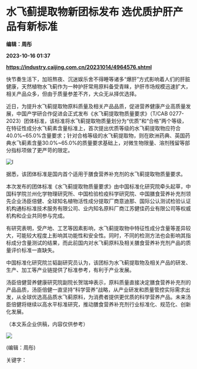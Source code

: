 # 水飞蓟提取物新团标发布 选优质护肝产品有新标准
**编辑：周彤**

**2023-10-16 01:37**

**https://industry.caijing.com.cn/20231014/4964576.shtml**

快节奏生活下，加班熬夜、沉迷娱乐舍不得睡等诸多“爆肝”方式影响着人们的肝脏健康，天然植物水飞蓟作为一种护肝常用原料备受青睐，护肝市场规模迅速扩大，相关产品众多，但由于质量参差不齐，大众无从择优选择。

近日，为提升水飞蓟提取物原料质量及相关产品品质，促进营养健康产业高质量发展，中国产学研合作促进会正式发布《水飞蓟提取物质量要求》（T/CAB 0277-2023）团体标准，该标准将水飞蓟提取物质量划分为“优质”和“合格”两个等级，在特征性成分水飞蓟素含量标准上，首次提出优质等级的水飞蓟提取物应符合40.0%~65.0%含量要求；针对合格等级的水飞蓟提取物，则在欧洲药典、英国药典水飞蓟素含量30.0%~65.0%的质量要求基础上，对微生物限量、溶剂残留等部分指标项做了更严苛的限定。

![l](https://tx2.cdn.caijing.com.cn/2023/1014/1697254109156.png)

据悉，该团体标准是国内首个适用于膳食营养补充剂的水飞蓟提取物质量要求。

本次发布的团体标准《水飞蓟提取物质量要求》由中国标准化研究院牵头起草，中国科学院兰州化学物理研究所、中国检验检疫科学研究院、中国膳食营养补充剂领先企业汤臣倍健、全球知名植物活性成分提取厂商意迪那、国际公认测试检验认证机构通标标准技术服务有限公司、业内知名原料厂商江苏健佳药业有限公司等权威机构和企业共同参与完成。

有研究表明，受产地、工艺等因素影响，水飞蓟提取物中特征性成分含量等差异较大，可能较大程度上影响其功能性和安全性。同时，不同的检测方法也会影响其指标成分含量测试的结果，而此前国内对水飞蓟原料及相关膳食营养补充剂产品的质量评价标准一直缺失。

中国标准化研究院兰韬副研究员认为，该团标为水飞蓟提取物及相关产品的研发、生产、加工等产业链提供了标准参考，有利于产业发展。

汤臣倍健营养健康研究院副院长贺瑞坤表示，原料质量直接决定膳食营养补充剂的产品品质，汤臣倍健一直坚持“科学营养”战略，从产业研发和质量管控实际需求出发，从全球优选高品质水飞蓟原料，为消费者提供更优质的科学营养产品。未来汤臣倍健将继续以高水平标准研究，推动膳食营养补充剂行业标准化、规范化、创新化发展。

（本文系企业供稿，内容仅供参考）

![](https://tx1.cdn.caijing.com.cn/2014-03-27/114048455.jpg)

(编辑：周彤)

关键字：